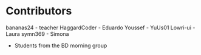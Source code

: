 Contributors
============

bananas24    - teacher
HaggardCoder - Eduardo
Youssef      - YuUs01
Lowri-ui     - Laura
symn369      - Simona

* Students from the BD morning group